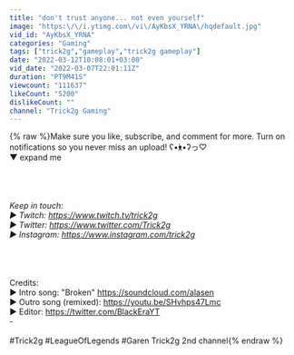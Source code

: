 ```yaml
---
title: "don't trust anyone... not even yourself"
image: "https:\/\/i.ytimg.com\/vi\/AyKbsX_YRNA\/hqdefault.jpg"
vid_id: "AyKbsX_YRNA"
categories: "Gaming"
tags: ["trick2g","gameplay","trick2g gameplay"]
date: "2022-03-12T10:08:01+03:00"
vid_date: "2022-03-07T22:01:11Z"
duration: "PT9M41S"
viewcount: "111637"
likeCount: "5200"
dislikeCount: ""
channel: "Trick2g Gaming"
---
```

{% raw %}Make sure you like, subscribe, and comment for more. Turn on notifications so you never miss an upload! ʕ•́ᴥ•̀ʔっ♡<br />▼ expand me<br /><br />_<br /><br /><br />Keep in touch:<br />► Twitch: <a rel="nofollow" target="blank" href="https://www.twitch.tv/trick2g">https://www.twitch.tv/trick2g</a><br />► Twitter: <a rel="nofollow" target="blank" href="https://www.twitter.com/Trick2g">https://www.twitter.com/Trick2g</a><br />► Instagram: <a rel="nofollow" target="blank" href="https://www.instagram.com/trick2g">https://www.instagram.com/trick2g</a> <br /><br />_<br /><br /><br />Credits:<br />► Intro song: &quot;Broken&quot; <a rel="nofollow" target="blank" href="https://soundcloud.com/alasen">https://soundcloud.com/alasen</a><br />► Outro song (remixed): <a rel="nofollow" target="blank" href="https://youtu.be/SHvhps47Lmc">https://youtu.be/SHvhps47Lmc</a><br />► Editor: <a rel="nofollow" target="blank" href="https://twitter.com/BlackEraYT">https://twitter.com/BlackEraYT</a><br />-<br /><br />#Trick2g #LeagueOfLegends #Garen Trick2g 2nd channel{% endraw %}
